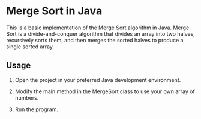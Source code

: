 # Merge Sort in Java

This is a basic implementation of the Merge Sort algorithm in Java. Merge Sort is a divide-and-conquer algorithm that divides an array into two halves, recursively sorts them, and then merges the sorted halves to produce a single sorted array.

## Usage

1. Open the project in your preferred Java development environment.

2. Modify the main method in the MergeSort class to use your own array of numbers.

3. Run the program.
